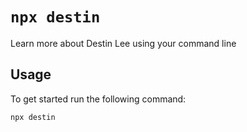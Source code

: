 # `npx destin`

Learn more about Destin Lee using your command line

## Usage

To get started run the following command:

```sh
npx destin
```
